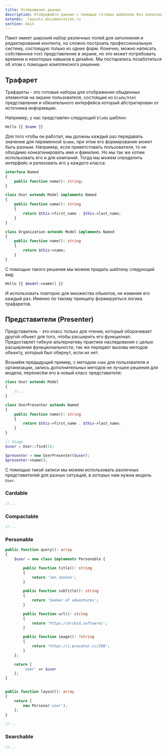 ```yaml
---
title: Отображение данных
description: Отображайте данные с помощью готовых шаблонов без написания html 
extends: _layouts.documentation.ru
section: main
---
```


Пакет имеет широкий набор различных полей для заполнения и редактирования контента, но сложно построить
профессиональную систему, состоящую только из одних форм. Конечно, можно написать собственное `html` представление в экране,
но это может потребовать времени и некоторых навыков в дизайне. Мы постарались позаботиться об этом с помощью комплексного решения.


## Трафарет

Трафареты - это готовые наборы для отображения обыденных элементов на экране пользователя, 
состоящие из `blade/html` представления и обязательного интерфейса который абстрагирован от источника информации. 


Например, у нас представлен следующий `blade` шаблон:

```php
Hello {{ $name }}
```

Для того чтобы он работал, мы должны каждый раз передавать значение для переменной `$name`, при этом его формирование может быть разным. Например, если приветстовать пользователя, то не обходимо конкатинировать имя и фамилию. Но мы так же хотим использовать его и для компаний. Тогда мы можем определить интерфейс и релизовать его у каждого класса:


```php
interface Named
{
    public function name(): string;
}

class User extends Model implements Named
{
    public function name(): string
    {
        return $this->first_name . $this->last_name;
    }
}

class Organization extends Model implements Named
{
    public function name(): string
    {
        return $this->name;
    }
}
```

С помощью такого решения мы можем придать шаблону следующий вид:

```php
Hello {{ $model->name() }}
```

И использовать повторно для множества обьектов, не изменяя его каждый раз.
Именно по такому принципу формируеться логика трафаретов.


## Представители (Presenter)

Представитель - это класс только для чтения, который оборачивает другой объект для того, чтобы расширить его функционал. Предоставлет гибкую альтернативу практике наследования с целью расширения функциональности, так же передает вызовы методов объекту, который был обернут, если их нет.

Возьмём предыдущий пример, с методом `name` для пользователя и организации, запись дополнительных методов не лучшее решения для модели, перенесём его в новый класс представителя:


```php
class User extends Model
{
    //...
}

class UserPresenter extends Named
{
    public function name(): string
    {
        return $this->first_name . $this->last_name;
    }
}

// Usage
$user = User::find(1);

$presenter = new UserPresenter($user);
$presenter->name();
```

С помощью такой записи мы можем использовать различных представителей для разных ситуаций, в которых нам нужна модель `User`.


### Cardable

```php
//...
```

### Compactable


```php
//...
```

### Personable


```php
public function query(): array
{
    $user = new class implements Personable {

        public function title(): string
        {
            return 'Jon Jonson';
        }

        public function subTitle(): string
        {
            return 'Seeker of adventures';
        }

        public function url(): string
        {
            return 'https://orchid.software/';
        }

        public function image(): ?string
        {
            return 'https://i.pravatar.cc/200';
        }
    };

    return [
        'user' => $user
    ];
}


public function layout(): array
{
    return [
        new Persona('user'),
    ];
}
```

```php
//...
```

### Searchable


```php
//...
```

